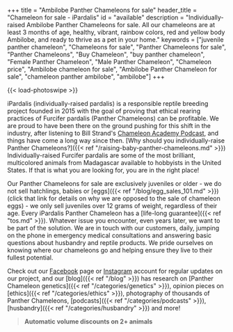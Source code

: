 +++
title = "Ambilobe Panther Chameleons for sale"
header_title = "Chameleon for sale - iPardalis"
id = "available"
description = "Individually-raised Ambilobe Panther Chameleons for sale. All our chameleons are at least 3 months of age, healthy, vibrant, rainbow colors, red and yellow body Ambilobe, and ready to thrive as a pet in your home."
keywords = ["juvenile panther chameleon", "Chameleons for sale", "Panther Chameleons for sale", "Panther Chameleons", "Buy Chameleon", "buy panther chameleon", "Female Panther Chameleon", "Male Panther Chameleon", "Chameleon price", "Ambilobe chameleon for sale", "Ambilobe Panther Chameleon for sale", "chameleon panther ambilobe", "ambilobe"]
+++

{{< load-photoswipe >}}

iPardalis (individually-raised pardalis) is a responsible reptile breeding project founded in 2015 with the goal of proving that ethical rearing practices of Furcifer pardalis (Panther Chameleons) can be profitable. We are proud to have been there on the ground pushing for this shift in the industry, after listening to Bill Strand's [Chameleon Academy Podcast](https://chameleonacademy.com/podcasts/), and things have come a long way since then. [Why should you individually-raise Panther Chameleons?]({{< ref "/raising-baby-panther-chameleons.md" >}}) Individually-raised Furcifer pardalis are some of the most brilliant, multicolored animals from Madagascar available to hobbyists in the United States. If that is what you are looking for, you are in the right place!

Our Panther Chameleons for sale are exclusively juveniles or older - we do not sell hatchlings, babies or [eggs]({{< ref "/blog/egg_sales_101.md" >}}) (click that link for details on why we are opposed to the sale of chameleon eggs) - we only sell juveniles over 12 grams of weight, regardless of their age. Every iPardalis Panther Chameleon has a [life-long guarantee]({{< ref "tos.md" >}}). Whatever issue you encounter, even years later, we want to be part of the solution. We are in touch with our customers, daily, jumping on the phone in emergency medical consultations and answering basic questions about husbandry and reptile products. We pride ourselves on knowing where our chameleons go and helping ensure they live to their fullest potential. 

Check out our [Facebook](https://www.facebook.com/jonmarkhill) page or [Instagram](https://www.instagram.com/ipardalis/) account for regular updates on our project, and our [blog]({{< ref "/blog" >}}) has research on [Panther Chameleon genetics]({{< ref "/categories/genetics" >}}), opinion pieces on [ethics]({{< ref "/categories/ethics" >}}), photography of thousands of Panther Chameleons, [podcasts]({{< ref "/categories/podcasts" >}}), [husbandry]({{< ref "/categories/husbandry" >}}) and more!  

> **Automatic volume discounts on 2+ animals**


